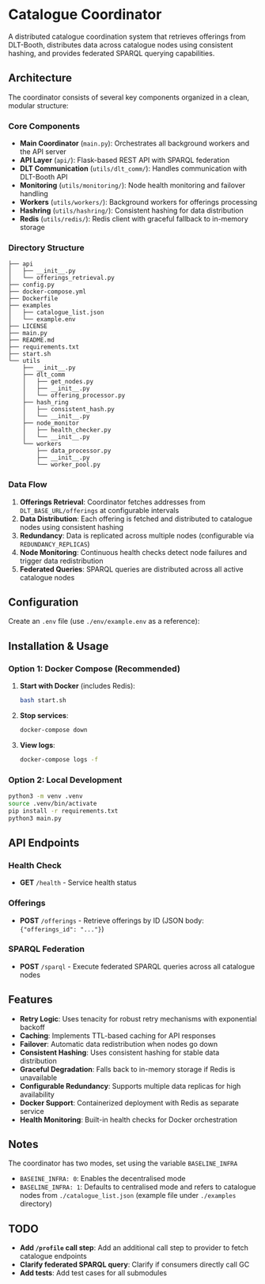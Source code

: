 # Catalogue Coordinator

A distributed catalogue coordination system that retrieves offerings from DLT-Booth, distributes data across catalogue nodes using consistent hashing, and provides federated SPARQL querying capabilities.

## Architecture

The coordinator consists of several key components organized in a clean, modular structure:

### Core Components

- **Main Coordinator** (`main.py`): Orchestrates all background workers and the API server
- **API Layer** (`api/`): Flask-based REST API with SPARQL federation
- **DLT Communication** (`utils/dlt_comm/`): Handles communication with DLT-Booth API
- **Monitoring** (`utils/monitoring/`): Node health monitoring and failover handling
- **Workers** (`utils/workers/`): Background workers for offerings processing
- **Hashring** (`utils/hashring/`): Consistent hashing for data distribution
- **Redis** (`utils/redis/`): Redis client with graceful fallback to in-memory storage

### Directory Structure

```
├── api
│   ├── __init__.py
│   └── offerings_retrieval.py
├── config.py
├── docker-compose.yml
├── Dockerfile
├── examples
│   ├── catalogue_list.json
│   └── example.env
├── LICENSE
├── main.py
├── README.md
├── requirements.txt
├── start.sh
└── utils
    ├── __init__.py
    ├── dlt_comm
    │   ├── get_nodes.py
    │   ├── __init__.py
    │   └── offering_processor.py
    ├── hash_ring
    │   ├── consistent_hash.py
    │   └── __init__.py
    ├── node_monitor
    │   ├── health_checker.py
    │   └── __init__.py
    └── workers
        ├── data_processor.py
        ├── __init__.py
        └── worker_pool.py
```

### Data Flow

1. **Offerings Retrieval**: Coordinator fetches addresses from `DLT_BASE_URL/offerings` at configurable intervals
2. **Data Distribution**: Each offering is fetched and distributed to catalogue nodes using consistent hashing
3. **Redundancy**: Data is replicated across multiple nodes (configurable via `REDUNDANCY_REPLICAS`)
4. **Node Monitoring**: Continuous health checks detect node failures and trigger data redistribution
5. **Federated Queries**: SPARQL queries are distributed across all active catalogue nodes

## Configuration

Create an `.env` file (use `./env/example.env` as a reference):

## Installation & Usage

### Option 1: Docker Compose (Recommended)

1. **Start with Docker** (includes Redis):
   ```bash
   bash start.sh
   ```

2. **Stop services**:
   ```bash
   docker-compose down
   ```

3. **View logs**:
   ```bash
   docker-compose logs -f
   ```

### Option 2: Local Development

```bash
python3 -m venv .venv
source .venv/bin/activate
pip install -r requirements.txt
python3 main.py
```

## API Endpoints

### Health Check
- **GET** `/health` - Service health status

### Offerings
- **POST** `/offerings` - Retrieve offerings by ID (JSON body: `{"offerings_id": "..."}`)

### SPARQL Federation
- **POST** `/sparql` - Execute federated SPARQL queries across all catalogue nodes

## Features

- **Retry Logic**: Uses tenacity for robust retry mechanisms with exponential backoff
- **Caching**: Implements TTL-based caching for API responses
- **Failover**: Automatic data redistribution when nodes go down
- **Consistent Hashing**: Uses consistent hashing for stable data distribution
- **Graceful Degradation**: Falls back to in-memory storage if Redis is unavailable
- **Configurable Redundancy**: Supports multiple data replicas for high availability
- **Docker Support**: Containerized deployment with Redis as separate service
- **Health Monitoring**: Built-in health checks for Docker orchestration

## Notes

The coordinator has two modes, set using the variable `BASELINE_INFRA`
- `BASEINE_INFRA: 0`: Enables the decentralised mode
- `BASELINE_INFRA: 1`: Defaults to centralised mode and refers to catalogue nodes from `./catalogue_list.json` (example file under `./examples` directory)

## TODO

- **Add `/profile` call step**: Add an additional call step to provider to fetch catalogue endpoints
- **Clarify federated SPARQL query**: Clarify if consumers directly call GC
- **Add tests**: Add test cases for all submodules
